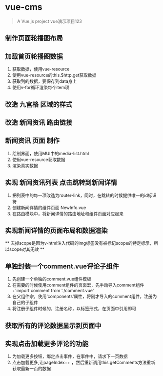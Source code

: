 # vue-cms

> A Vue.js project vue演示项目123
## 制作页面轮播图布局
## 加载首页轮播图数据
1. 获取数据，使用vue-resource
2. 使用vue-resource的this.$http.get获取数据
3. 获取到的数据，要保存到data身上
4. 使用v-for循环渲染每个item项

## 改造 九宫格 区域的样式

## 改造 新闻资讯 路由链接

## 新闻资讯 页面 制作
1. 绘制界面，使用MUI中的media-list.html
2. 使用vue-resource获取数据
3. 渲染真实数据

## 实现 新闻资讯列表 点击跳转到新闻详情
1. 把列表中的每一项改造为router-link，同时，在跳转的时候提供唯一的id标识符
2. 创建新闻详情的组件页面 NewInfo.vue
3. 在路由模块中，将新闻详情的路由地址和组件页面对应起来

## 实现新闻详情的页面布局和数据渲染
 ** 去掉scope是因为v-html注入代码的img标签没有被标记scope的特定标示，所以scope对其无效 **

## 单独封装一个comment.vue评论子组件
1. 先创建一个单独的comment.vue组件模板
2. 在需要的时候使用comment组件的页面宏，先手动导入comment组件
+'import comment from './comment.vue'
3. 在父组件宗，使用‘components’属性，将刚才导入的comment组件，注册为自己的子组件
4. 将注册子组件时候的，注册名称，以标签形式，在页面中引用即可

## 获取所有的评论数据显示到页面中

## 实现点击加载更多评论的功能
1. 为加载更多按钮，绑定点击事件，在事件中，请求下一页数据
2. 点击加载更多,让pageIndex++ ，然后重新调用this.getComments方法重新获取最新一页的数据


